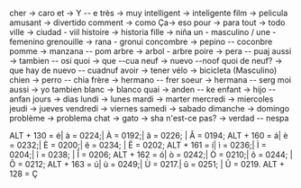 cher -> caro
et -> Y -- e
très -> muy
intelligent -> inteligente
film -> pelicula
amusant -> divertido
comment -> como
Ça-> eso
pour -> para
tout -> todo
ville -> ciudad - viil
histoire -> historia
fille -> niña 
un - masculino / une -femenino
grenouille -> rana - gronui
concombre -> pepino -- coconbre
pomme -> manzana -- pom
arbre -> arbol - arbre
poire -> pera -- puaj
aussi -> tambien -- osi
quoi -> que --cua
neuf -> nuevo --noof
quoi de neuf? -> que hay de nuevo -- cuadnuf
avoir -> tener
vélo -> bicicleta (Masculino)
chien -> perro -- chia
frère -> hermano -- frer
soeur -> hermana -- serg
moi aussi -> yo tambien
blanc -> blanco
quai -> anden -- ke
enfant -> hijo -- anfan
jours -> dias
lundi -> lunes
mardi -> marter
mercredi -> miercoles
jeudi -> jueves
vendredi -> viernes
samedi -> sabado
dimanche -> domingo
problème -> problema
chat -> gato -> sha
n'est-ce pas? -> verdad -- nespa


ALT + 130 = é| à = 0224;| À = 0192;| â = 0226; | Â = 0194;
ALT + 160 = á| è = 0232;| È = 0200;| ê = 0234; | Ê = 0202;
ALT + 161 = í| ì = 0236;| Ì = 0204;| î = 0238; | Î = 0206;
ALT + 162 = ó| ò = 0242;| Ò = 0210;| ô = 0244; | Ô = 0212;
ALT + 163 = ú| ù = 0249;| Ù = 0217.| û = 0251; | Û = 0219.
ALT + 128 = Ç
